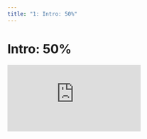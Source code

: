 ```yaml
---
title: "1: Intro: 50%"
---
```


# Intro: 50%

<div class='embed-container'><iframe src='https://player.vimeo.com/video/206255763' frameborder='0' webkitAllowFullScreen mozallowfullscreen allowFullScreen></iframe></div>